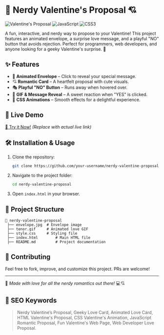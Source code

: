 # 💌 Nerdy Valentine's Proposal 💘

![Valentine's Proposal](https://img.shields.io/badge/Valentine's-Proposal-pink?style=for-the-badge)
![JavaScript](https://img.shields.io/badge/JavaScript-ES6-yellow?style=for-the-badge)
![CSS3](https://img.shields.io/badge/CSS3-Styles-blue?style=for-the-badge)

A fun, interactive, and nerdy way to propose to your Valentine! This project features an animated envelope, a surprise love message, and a playful "NO" button that avoids rejection. Perfect for programmers, web developers, and anyone looking for a geeky Valentine's surprise. 💖

## ✨ Features
- 💌 **Animated Envelope** – Click to reveal your special message.
- 💘 **Romantic Card** – A heartfelt proposal with cute visuals.
- 🎭 **Playful "NO" Button** – Runs away when hovered over.
- 🎉 **GIF & Message Reveal** – A sweet reaction when "YES" is clicked.
- 🎨 **CSS Animations** – Smooth effects for a delightful experience.

## 🚀 Live Demo
[🔗 Try it Now!](#) *(Replace with actual live link)*

## 🛠️ Installation & Usage
1. Clone the repository:
   ```sh
   git clone https://github.com/your-username/nerdy-valentine-proposal.git
   ```
2. Navigate to the project folder:
   ```sh
   cd nerdy-valentine-proposal
   ```
3. Open `index.html` in your browser.

## 📂 Project Structure
```
📂 nerdy-valentine-proposal
 ├── envelope.jpg  # Envelope image
 ├── tenor.gif     # Animated love GIF
 ├── style.css     # Styling file
 ├── index.html        # Main HTML file
 ├── README.md         # Project documentation
```



## 🤝 Contributing
Feel free to fork, improve, and customize this project. PRs are welcome!

---
💖 *Made with love for all the nerdy romantics out there!* 💻💘


























## 🌟 SEO Keywords
> Nerdy Valentine’s Proposal, Geeky Love Card, Animated Love Card, HTML Valentine's Proposal, CSS Valentine's Animation, JavaScript Romantic Proposal, Fun Valentine's Web Page, Web Developer Love Proposal.

